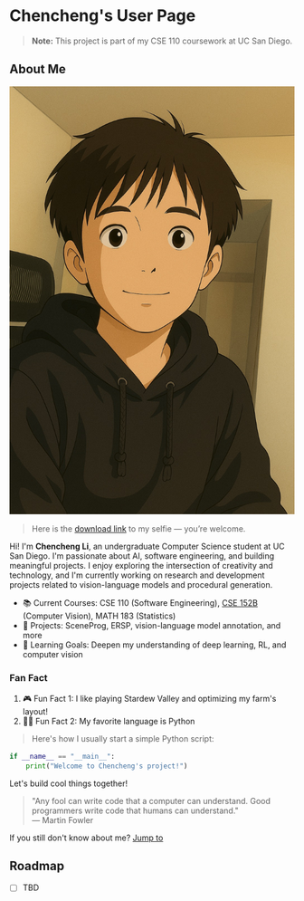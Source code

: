 # Chencheng's User Page

> **Note:** This project is part of my CSE 110 coursework at UC San Diego.

## About Me

![Selfie](assets/selfie.jpeg)

> Here is the [download link](assets/selfie.jpeg) to my selfie — you’re welcome.

Hi! I'm **Chencheng Li**, an undergraduate Computer Science student at UC San Diego. I'm passionate about AI, software engineering, and building meaningful projects. I enjoy exploring the intersection of creativity and technology, and I'm currently working on research and development projects related to vision-language models and procedural generation.

- 📚 Current Courses: CSE 110 (Software Engineering), [CSE 152B](https://cseweb.ucsd.edu/~mkchandraker/classes/CSE152B/Spring2025/) (Computer Vision), MATH 183 (Statistics)
- 💼 Projects: SceneProg, ERSP, vision-language model annotation, and more
- 🌱 Learning Goals: Deepen my understanding of deep learning, RL, and computer vision

### Fan Fact

1. 🎮 Fun Fact 1: I like playing Stardew Valley and optimizing my farm's layout!
2. 🧑‍💻 Fun Fact 2: My favorite language is Python

> Here's how I usually start a simple Python script:

```python
if __name__ == "__main__":
    print("Welcome to Chencheng's project!")
```


Let's build cool things together!

> "Any fool can write code that a computer can understand. Good programmers write code that humans can understand."  
> — Martin Fowler


If you still don't know about me? [Jump to](#about-me)

## Roadmap

- [ ] TBD